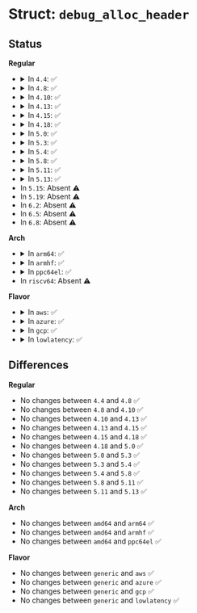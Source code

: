 # Struct: <code>debug_alloc_header</code>

## Status
<b>Regular</b>
<ul>
<li>
<details>
<summary>In <code>4.4</code>: ✅</summary>

```c
struct debug_alloc_header {
    u32 next;
    u32 size;
    void *caller;
};
```
</details>
</li>
<li>
<details>
<summary>In <code>4.8</code>: ✅</summary>

```c
struct debug_alloc_header {
    u32 next;
    u32 size;
    void *caller;
};
```
</details>
</li>
<li>
<details>
<summary>In <code>4.10</code>: ✅</summary>

```c
struct debug_alloc_header {
    u32 next;
    u32 size;
    void *caller;
};
```
</details>
</li>
<li>
<details>
<summary>In <code>4.13</code>: ✅</summary>

```c
struct debug_alloc_header {
    u32 next;
    u32 size;
    void *caller;
};
```
</details>
</li>
<li>
<details>
<summary>In <code>4.15</code>: ✅</summary>

```c
struct debug_alloc_header {
    u32 next;
    u32 size;
    void *caller;
};
```
</details>
</li>
<li>
<details>
<summary>In <code>4.18</code>: ✅</summary>

```c
struct debug_alloc_header {
    u32 next;
    u32 size;
    void *caller;
};
```
</details>
</li>
<li>
<details>
<summary>In <code>5.0</code>: ✅</summary>

```c
struct debug_alloc_header {
    u32 next;
    u32 size;
    void *caller;
};
```
</details>
</li>
<li>
<details>
<summary>In <code>5.3</code>: ✅</summary>

```c
struct debug_alloc_header {
    u32 next;
    u32 size;
    void *caller;
};
```
</details>
</li>
<li>
<details>
<summary>In <code>5.4</code>: ✅</summary>

```c
struct debug_alloc_header {
    u32 next;
    u32 size;
    void *caller;
};
```
</details>
</li>
<li>
<details>
<summary>In <code>5.8</code>: ✅</summary>

```c
struct debug_alloc_header {
    u32 next;
    u32 size;
    void *caller;
};
```
</details>
</li>
<li>
<details>
<summary>In <code>5.11</code>: ✅</summary>

```c
struct debug_alloc_header {
    u32 next;
    u32 size;
    void *caller;
};
```
</details>
</li>
<li>
<details>
<summary>In <code>5.13</code>: ✅</summary>

```c
struct debug_alloc_header {
    u32 next;
    u32 size;
    void *caller;
};
```
</details>
</li>
<li>
In <code>5.15</code>: Absent ⚠️
</li>
<li>
In <code>5.19</code>: Absent ⚠️
</li>
<li>
In <code>6.2</code>: Absent ⚠️
</li>
<li>
In <code>6.5</code>: Absent ⚠️
</li>
<li>
In <code>6.8</code>: Absent ⚠️
</li>
</ul>
<b>Arch</b>
<ul>
<li>
<details>
<summary>In <code>arm64</code>: ✅</summary>

```c
struct debug_alloc_header {
    u32 next;
    u32 size;
    void *caller;
};
```
</details>
</li>
<li>
<details>
<summary>In <code>armhf</code>: ✅</summary>

```c
struct debug_alloc_header {
    u32 next;
    u32 size;
    void *caller;
};
```
</details>
</li>
<li>
<details>
<summary>In <code>ppc64el</code>: ✅</summary>

```c
struct debug_alloc_header {
    u32 next;
    u32 size;
    void *caller;
};
```
</details>
</li>
<li>
In <code>riscv64</code>: Absent ⚠️
</li>
</ul>
<b>Flavor</b>
<ul>
<li>
<details>
<summary>In <code>aws</code>: ✅</summary>

```c
struct debug_alloc_header {
    u32 next;
    u32 size;
    void *caller;
};
```
</details>
</li>
<li>
<details>
<summary>In <code>azure</code>: ✅</summary>

```c
struct debug_alloc_header {
    u32 next;
    u32 size;
    void *caller;
};
```
</details>
</li>
<li>
<details>
<summary>In <code>gcp</code>: ✅</summary>

```c
struct debug_alloc_header {
    u32 next;
    u32 size;
    void *caller;
};
```
</details>
</li>
<li>
<details>
<summary>In <code>lowlatency</code>: ✅</summary>

```c
struct debug_alloc_header {
    u32 next;
    u32 size;
    void *caller;
};
```
</details>
</li>
</ul>

## Differences
<b>Regular</b>
<ul>
<li>
No changes between <code>4.4</code> and <code>4.8</code> ✅
</li>
<li>
No changes between <code>4.8</code> and <code>4.10</code> ✅
</li>
<li>
No changes between <code>4.10</code> and <code>4.13</code> ✅
</li>
<li>
No changes between <code>4.13</code> and <code>4.15</code> ✅
</li>
<li>
No changes between <code>4.15</code> and <code>4.18</code> ✅
</li>
<li>
No changes between <code>4.18</code> and <code>5.0</code> ✅
</li>
<li>
No changes between <code>5.0</code> and <code>5.3</code> ✅
</li>
<li>
No changes between <code>5.3</code> and <code>5.4</code> ✅
</li>
<li>
No changes between <code>5.4</code> and <code>5.8</code> ✅
</li>
<li>
No changes between <code>5.8</code> and <code>5.11</code> ✅
</li>
<li>
No changes between <code>5.11</code> and <code>5.13</code> ✅
</li>
</ul>
<b>Arch</b>
<ul>
<li>
No changes between <code>amd64</code> and <code>arm64</code> ✅
</li>
<li>
No changes between <code>amd64</code> and <code>armhf</code> ✅
</li>
<li>
No changes between <code>amd64</code> and <code>ppc64el</code> ✅
</li>
</ul>
<b>Flavor</b>
<ul>
<li>
No changes between <code>generic</code> and <code>aws</code> ✅
</li>
<li>
No changes between <code>generic</code> and <code>azure</code> ✅
</li>
<li>
No changes between <code>generic</code> and <code>gcp</code> ✅
</li>
<li>
No changes between <code>generic</code> and <code>lowlatency</code> ✅
</li>
</ul>
